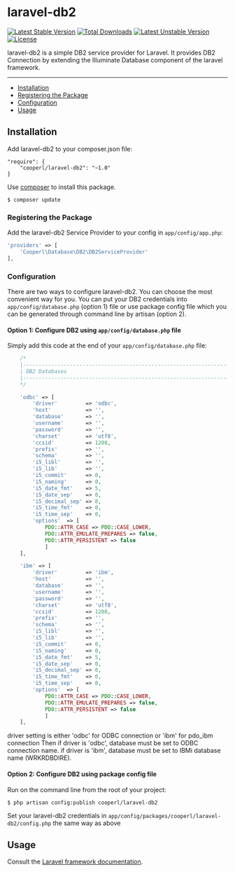 # laravel-db2

[![Latest Stable Version](https://poser.pugx.org/cooperl/laravel-db2/v/stable)](https://packagist.org/packages/cooperl/laravel-db2)
[![Total Downloads](https://poser.pugx.org/cooperl/laravel-db2/downloads)](https://packagist.org/packages/cooperl/laravel-db2)
[![Latest Unstable Version](https://poser.pugx.org/cooperl/laravel-db2/v/unstable)](https://packagist.org/packages/cooperl/laravel-db2)
[![License](https://poser.pugx.org/cooperl/laravel-db2/license)](https://packagist.org/packages/cooperl/laravel-db2)

laravel-db2 is a simple DB2 service provider for Laravel.
It provides DB2 Connection by extending the Illuminate Database component of the laravel framework.

---

- [Installation](#installation)
- [Registering the Package](#registering-the-package)
- [Configuration](#configuration)
- [Usage](#usage)

## Installation

Add laravel-db2 to your composer.json file:

```
"require": {
    "cooperl/laravel-db2": "~1.0"
}
```

Use [composer](http://getcomposer.org) to install this package.

```
$ composer update
```

### Registering the Package

Add the laravel-db2 Service Provider to your config in ``app/config/app.php``:

```php
'providers' => [
    'Cooperl\Database\DB2\DB2ServiceProvider'
],
```

### Configuration

There are two ways to configure laravel-db2. You can choose the most convenient way for you. You can put your DB2 credentials into ``app/config/database.php`` (option 1) file or use package config file which you can be generated through command line by artisan (option 2).

#### Option 1: Configure DB2 using ``app/config/database.php`` file 

Simply add this code at the end of your ``app/config/database.php`` file:

```php
    /*
    |--------------------------------------------------------------------------
    | DB2 Databases
    |--------------------------------------------------------------------------
    */

    'odbc' => [
        'driver'         => 'odbc',
        'host'           => '',
        'database'       => '',
        'username'       => '',
        'password'       => '',
        'charset'        => 'utf8',
        'ccsid'          => 1208,
        'prefix'         => '',
        'schema'         => '',
        'i5_libl'        => '',
        'i5_lib'         => '',
        'i5_commit'      => 0,
        'i5_naming'      => 0,
        'i5_date_fmt'    => 5,
        'i5_date_sep'    => 0,
        'i5_decimal_sep' => 0,
        'i5_time_fmt'    => 0,
        'i5_time_sep'    => 0,
        'options'  => [
            PDO::ATTR_CASE => PDO::CASE_LOWER,
            PDO::ATTR_EMULATE_PREPARES => false,
            PDO::ATTR_PERSISTENT => false
            ]
    ],

    'ibm' => [
        'driver'         => 'ibm',
        'host'           => '',
        'database'       => '',
        'username'       => '',
        'password'       => '',
        'charset'        => 'utf8',
        'ccsid'          => 1208,
        'prefix'         => '',
        'schema'         => '',
        'i5_libl'        => '',
        'i5_lib'         => '',
        'i5_commit'      => 0,
        'i5_naming'      => 0,
        'i5_date_fmt'    => 5,
        'i5_date_sep'    => 0,
        'i5_decimal_sep' => 0,
        'i5_time_fmt'    => 0,
        'i5_time_sep'    => 0,
        'options'  => [
            PDO::ATTR_CASE => PDO::CASE_LOWER,
            PDO::ATTR_EMULATE_PREPARES => false,
            PDO::ATTR_PERSISTENT => false
            ]
    ],

```
driver setting is either 'odbc' for ODBC connection or 'ibm' for pdo_ibm connection
Then if driver is 'odbc', database must be set to ODBC connection name.
if driver is 'ibm', database must be set to IBMi database name (WRKRDBDIRE).

#### Option 2: Configure DB2 using package config file

Run on the command line from the root of your project:

```
$ php artisan config:publish cooperl/laravel-db2
```

Set your laravel-db2 credentials in ``app/config/packages/cooperl/laravel-db2/config.php``
the same way as above


## Usage

Consult the [Laravel framework documentation](http://laravel.com/docs).
